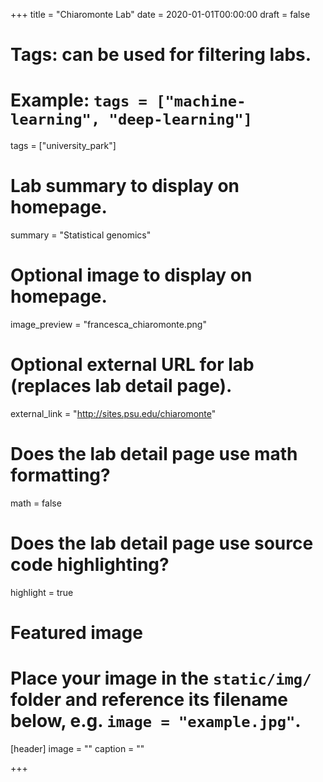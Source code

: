 +++
title = "Chiaromonte Lab"
date = 2020-01-01T00:00:00
draft = false

# Tags: can be used for filtering labs.
# Example: `tags = ["machine-learning", "deep-learning"]`
tags = ["university_park"]

# Lab summary to display on homepage.
summary = "Statistical genomics"

# Optional image to display on homepage.
image_preview = "francesca_chiaromonte.png"

# Optional external URL for lab (replaces lab detail page).
external_link = "http://sites.psu.edu/chiaromonte"

# Does the lab detail page use math formatting?
math = false

# Does the lab detail page use source code highlighting?
highlight = true

# Featured image
# Place your image in the `static/img/` folder and reference its filename below, e.g. `image = "example.jpg"`.
[header]
image = ""
caption = ""

+++
